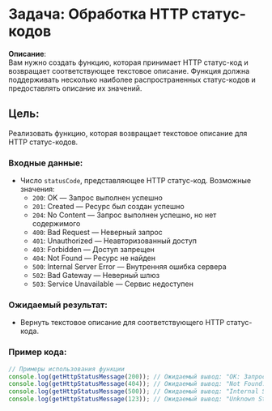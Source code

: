 # Задача: Обработка HTTP статус-кодов

**Описание**:  
Вам нужно создать функцию, которая принимает HTTP статус-код и возвращает соответствующее текстовое описание. Функция должна поддерживать несколько наиболее распространенных статус-кодов и предоставлять описание их значений.

## Цель:
Реализовать функцию, которая возвращает текстовое описание для HTTP статус-кодов.

### Входные данные:
- Число `statusCode`, представляющее HTTP статус-код. Возможные значения:
  - `200`: OK — Запрос выполнен успешно
  - `201`: Created — Ресурс был создан успешно
  - `204`: No Content — Запрос выполнен успешно, но нет содержимого
  - `400`: Bad Request — Неверный запрос
  - `401`: Unauthorized — Неавторизованный доступ
  - `403`: Forbidden — Доступ запрещен
  - `404`: Not Found — Ресурс не найден
  - `500`: Internal Server Error — Внутренняя ошибка сервера
  - `502`: Bad Gateway — Неверный шлюз
  - `503`: Service Unavailable — Сервис недоступен

### Ожидаемый результат:
- Вернуть текстовое описание для соответствующего HTTP статус-кода.

### Пример кода:

```javascript
// Примеры использования функции
console.log(getHttpStatusMessage(200)); // Ожидаемый вывод: "OK: Запрос выполнен успешно"
console.log(getHttpStatusMessage(404)); // Ожидаемый вывод: "Not Found: Ресурс не найден"
console.log(getHttpStatusMessage(500)); // Ожидаемый вывод: "Internal Server Error: Внутренняя ошибка сервера"
console.log(getHttpStatusMessage(123)); // Ожидаемый вывод: "Unknown Status Code: Неизвестный статус-код"
